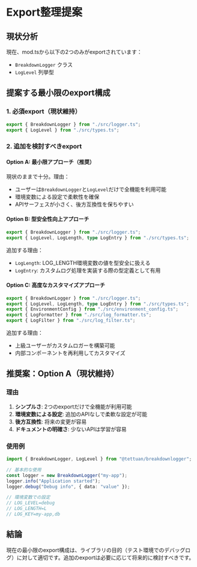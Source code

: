 # Export整理提案

## 現状分析
現在、mod.tsから以下の2つのみがexportされています：
- `BreakdownLogger` クラス
- `LogLevel` 列挙型

## 提案する最小限のexport構成

### 1. 必須export（現状維持）
```typescript
export { BreakdownLogger } from "./src/logger.ts";
export { LogLevel } from "./src/types.ts";
```

### 2. 追加を検討すべきexport

#### Option A: 最小限アプローチ（推奨）
現状のままで十分。理由：
- ユーザーは`BreakdownLogger`と`LogLevel`だけで全機能を利用可能
- 環境変数による設定で柔軟性を確保
- APIサーフェスが小さく、後方互換性を保ちやすい

#### Option B: 型安全性向上アプローチ
```typescript
export { BreakdownLogger } from "./src/logger.ts";
export { LogLevel, LogLength, type LogEntry } from "./src/types.ts";
```
追加する理由：
- `LogLength`: LOG_LENGTH環境変数の値を型安全に扱える
- `LogEntry`: カスタムログ処理を実装する際の型定義として有用

#### Option C: 高度なカスタマイズアプローチ
```typescript
export { BreakdownLogger } from "./src/logger.ts";
export { LogLevel, LogLength, type LogEntry } from "./src/types.ts";
export { EnvironmentConfig } from "./src/environment_config.ts";
export { LogFormatter } from "./src/log_formatter.ts";
export { LogFilter } from "./src/log_filter.ts";
```
追加する理由：
- 上級ユーザーがカスタムロガーを構築可能
- 内部コンポーネントを再利用してカスタマイズ

## 推奨案：Option A（現状維持）

### 理由
1. **シンプルさ**: 2つのexportだけで全機能が利用可能
2. **環境変数による設定**: 追加のAPIなしで柔軟な設定が可能
3. **後方互換性**: 将来の変更が容易
4. **ドキュメントの明確さ**: 少ないAPIは学習が容易

### 使用例
```typescript
import { BreakdownLogger, LogLevel } from "@tettuan/breakdownlogger";

// 基本的な使用
const logger = new BreakdownLogger("my-app");
logger.info("Application started");
logger.debug("Debug info", { data: "value" });

// 環境変数での設定
// LOG_LEVEL=debug
// LOG_LENGTH=L
// LOG_KEY=my-app,db
```

## 結論
現在の最小限のexport構成は、ライブラリの目的（テスト環境でのデバッグログ）に対して適切です。追加のexportは必要に応じて将来的に検討すべきです。